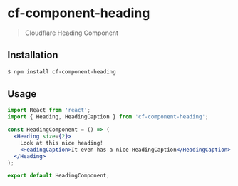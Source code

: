 # cf-component-heading

> Cloudflare Heading Component

## Installation

```sh
$ npm install cf-component-heading
```

## Usage

```jsx
import React from 'react';
import { Heading, HeadingCaption } from 'cf-component-heading';

const HeadingComponent = () => (
  <Heading size={2}>
    Look at this nice heading!
    <HeadingCaption>It even has a nice HeadingCaption</HeadingCaption>
  </Heading>
);

export default HeadingComponent;
```
